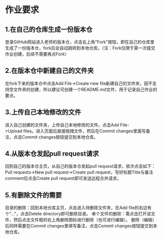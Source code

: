 # 作业要求
## 1.在自己的仓库生成一份版本仓
登录GitHub网站进入老师的版本仓，点击右上角"Fork"按钮，即在自己的仓库里生成了一份版本仓，fork后会自动跳转到本地仓库。（注：Fork仅限于第一次提交作业创建，后续不需要再点Fork）
## 2.在版本仓中新建自己的文件夹
在fork下来的版本仓中点击Add File->Create new file新建自己的文件夹，因不支持空文件夹的创建，所以建议可创建一个README.md文件，用于记录自己作业的要点。
## 3.上传自己本地修改的文件
进入自己创建的文件夹，上传自己本地修改的文件。点击Add File->Upload files。进入页面后直接拖拽文件，然后在Commit changes里面写备注，点击Commit changes按钮提交到本地仓库。
## 4.从版本仓发起pull request请求
回到自己的版本仓主页，从自己的版本仓发起pull request请求，依次点击如下：Pull requests->New pull request->Create pull request，写好标题Title与备注comment后点击Create pull request即可发送远程合并请求。
## 5.有删除文件的需要
目录的删除：回到本地仓库主页，点击进入待删除文件夹，在Add file的右边有个"..."，点击Delete directory即可删除目录。
单个文件的删除：需点击打开该文件，然后点击文件框的右上角删除图标进行删除（也可进行编辑）。
删除（编辑）后同样需要在Commit changes里填写备注，点击Commit changes按钮提交到本地仓库。
